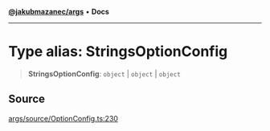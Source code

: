 [**@jakubmazanec/args**](../README.md) • **Docs**

---

# Type alias: StringsOptionConfig

> **StringsOptionConfig**: `object` \| `object` \| `object`

## Source

[args/source/OptionConfig.ts:230](https://github.com/jakubmazanec/tools/blob/2f8bfe433bf76006231c1e3b5197238029672b8c/packages/args/source/OptionConfig.ts#L230)
